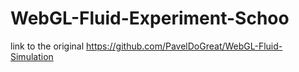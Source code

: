 # WebGL-Fluid-Experiment-Schoo
link to the original https://github.com/PavelDoGreat/WebGL-Fluid-Simulation
